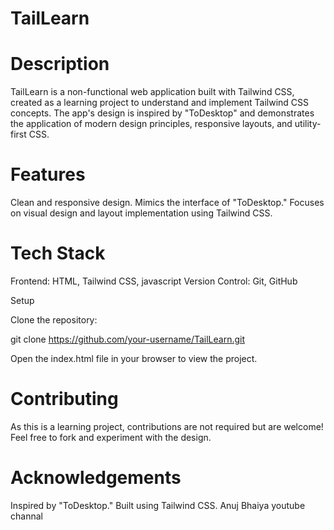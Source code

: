 # TailLearn

# Description

TailLearn is a non-functional web application built with Tailwind CSS, created as a learning project to understand and implement Tailwind CSS concepts. The app's design is inspired by "ToDesktop" and demonstrates the application of modern design principles, responsive layouts, and utility-first CSS.

# Features

Clean and responsive design.
Mimics the interface of "ToDesktop."
Focuses on visual design and layout implementation using Tailwind CSS.

# Tech Stack

Frontend: HTML, Tailwind CSS, javascript
Version Control: Git, GitHub

Setup

Clone the repository:

git clone https://github.com/your-username/TailLearn.git

Open the index.html file in your browser to view the project.

# Contributing

As this is a learning project, contributions are not required but are welcome! Feel free to fork and experiment with the design.

# Acknowledgements

Inspired by "ToDesktop."
Built using Tailwind CSS.
Anuj Bhaiya youtube channal
